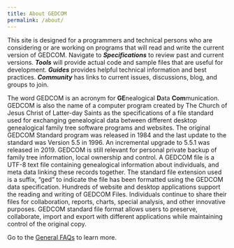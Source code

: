 ```yaml
---
title: About GEDCOM
permalink: /about/
---
```

This site is designed for a programmers and technical persons who are considering or are working on programs that will read and write the current version of GEDCOM. Navigate to ***Specifications*** to review past and current versions. ***Tools*** will provide actual code and sample files that are useful for development.  ***Guides*** provides helpful technical information and best practices.  ***Community*** has links to current issues, discussions, blog, and groups to join.

The word GEDCOM is an acronym for **GE**nealogical **D**ata **Com**munication. GEDCOM is also the name of a computer program created by The Church of Jesus Christ of Latter-day Saints as the specifications of a file standard used for exchanging genealogical data between different desktop genealogical family tree software programs and websites. The original GEDCOM Standard program was released in 1984 and the last update to the standard was Version 5.5 in 1996. An incremental upgrade to 5.5.1 was released in 2019. GEDCOM is still relevant for personal private backup of family tree information, local ownership and control. A GEDCOM file is a UTF-8 text file containing genealogical information about individuals, and meta data linking these records together. The standard file extension used is a suffix, “ged” to indicate the file has been formatted using the GEDCOM data specification. Hundreds of website and desktop applications support the reading and writing of GEDCOM Files. Individuals continue to share their files for collaboration, reports, charts, special analysis, and other innovative purposes.
GEDCOM standard file format allows users to preserve, collaborate, import and export with different applications while maintaining control of the original copy.

Go to the [General FAQs](/generalfaqs) to learn more.


